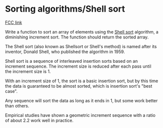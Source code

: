 # Sorting algorithms/Shell sort

[FCC link](https://www.freecodecamp.org/learn/coding-interview-prep/rosetta-code/sorting-algorithmsshell-sort)

Write a function to sort an array of elements using the
[Shell sort](https://en.wikipedia.org/wiki/Shell%20sort) algorithm, a
diminishing increment sort. The function should return the sorted array.

The Shell sort (also known as Shellsort or Shell's method) is named after its
inventor, Donald Shell, who published the algorithm in 1959.

Shell sort is a sequence of interleaved insertion sorts based on an increment
sequence. The increment size is reduced after each pass until the increment size
is 1.

With an increment size of 1, the sort is a basic insertion sort, but by this
time the data is guaranteed to be almost sorted, which is insertion sort's "best
case".

Any sequence will sort the data as long as it ends in 1, but some work better
than others.

Empirical studies have shown a geometric increment sequence with a ratio of
about 2.2 work well in practice.
